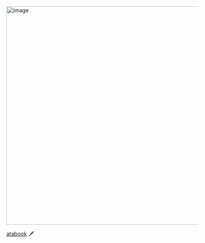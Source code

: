 <img width="735" height="574" alt="image" src="https://github.com/user-attachments/assets/0027d22b-d845-4100-99e9-0d4218a24d10" />
 
  [atabook](https://prophetoffalsehope.atabook.org/)  🗡 
